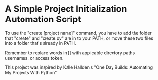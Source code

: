 # A Simple Project Initialization Automation Script

To use the "create [project name]" command, you have to add the folder that "create" and "create.py" are in to your PATH, or move these two files into a folder that's already in PATH.

Remember to replace words in [] with applicable directory paths, usernames, or access token.

This project was inspired by Kalle Hallden's "One Day Builds: Automating My Projects With Python"
